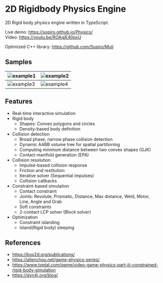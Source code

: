 # 2D Rigidbody Physics Engine

2D Rigid body physics engine written in TypeScript.

Live demo: https://sopiro.github.io/Physics/  
Video: https://youtu.be/ROAqjE40pxU  
  
Optimized C++ library: https://github.com/Sopiro/Muli

## Samples
|![example1](.github/Animation1.gif)|![example2](.github/Animation2.gif)|
|--|--|
|![example3](.github/Animation3.gif)|![example4](.github/Animation4.gif)|

## Features
- Real-time interactive simulation
- Rigid body
  - Shapes: Convex polygons and circles
  - Density-based body definition
- Collision detection
  - Broad phase, narrow phase collision detection
  - Dynamic AABB volume tree for spatial partitioning
  - Computing minimum distance between two convex shapes (GJK)
  - Contact manifold generation (EPA)
- Collision resolution 
  - Impulse-based collision response  
  - Friction and restitution  
  - Iterative solver (Sequential impulses)  
  - Collision callbacks  
- Constraint-based simulation
  - Contact constraint
  - Joints: Revolute, Prismatic, Distance, Max distance, Weld, Motor, Line, Angle and Grab
  - Soft constraints
  - 2-contact LCP solver (Block solver)
- Optimization
  - Constraint islanding
  - Island(Rigid body) sleeping

## References
- https://box2d.org/publications/
- https://allenchou.net/game-physics-series/
- https://www.toptal.com/game/video-game-physics-part-iii-constrained-rigid-body-simulation
- https://dyn4j.org/blog/
